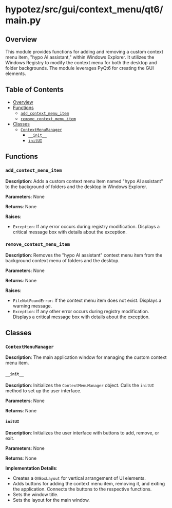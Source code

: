 # hypotez/src/gui/context_menu/qt6/main.py

## Overview

This module provides functions for adding and removing a custom context menu item, "hypo AI assistant," within Windows Explorer. It utilizes the Windows Registry to modify the context menu for both the desktop and folder backgrounds. The module leverages PyQt6 for creating the GUI elements.

## Table of Contents

* [Overview](#overview)
* [Functions](#functions)
    * [`add_context_menu_item`](#add_context_menu_item)
    * [`remove_context_menu_item`](#remove_context_menu_item)
* [Classes](#classes)
    * [`ContextMenuManager`](#contextmenumanager)
        * [`__init__`](#init)
        * [`initUI`](#initu)

## Functions

### `add_context_menu_item`

**Description**: Adds a custom context menu item named "hypo AI assistant" to the background of folders and the desktop in Windows Explorer.

**Parameters**:
None

**Returns**:
None

**Raises**:
- `Exception`: If any error occurs during registry modification.  Displays a critical message box with details about the exception.

### `remove_context_menu_item`

**Description**: Removes the "hypo AI assistant" context menu item from the background context menu of folders and the desktop.

**Parameters**:
None

**Returns**:
None

**Raises**:
- `FileNotFoundError`: If the context menu item does not exist.  Displays a warning message.
- `Exception`: If any other error occurs during registry modification. Displays a critical message box with details about the exception.


## Classes

### `ContextMenuManager`

**Description**: The main application window for managing the custom context menu item.

#### `__init__`

**Description**: Initializes the `ContextMenuManager` object. Calls the `initUI` method to set up the user interface.

**Parameters**:
None

**Returns**:
None

#### `initUI`

**Description**: Initializes the user interface with buttons to add, remove, or exit.

**Parameters**:
None

**Returns**:
None

**Implementation Details**:
- Creates a `QVBoxLayout` for vertical arrangement of UI elements.
- Adds buttons for adding the context menu item, removing it, and exiting the application.  Connects the buttons to the respective functions.
- Sets the window title.
- Sets the layout for the main window.



```
```